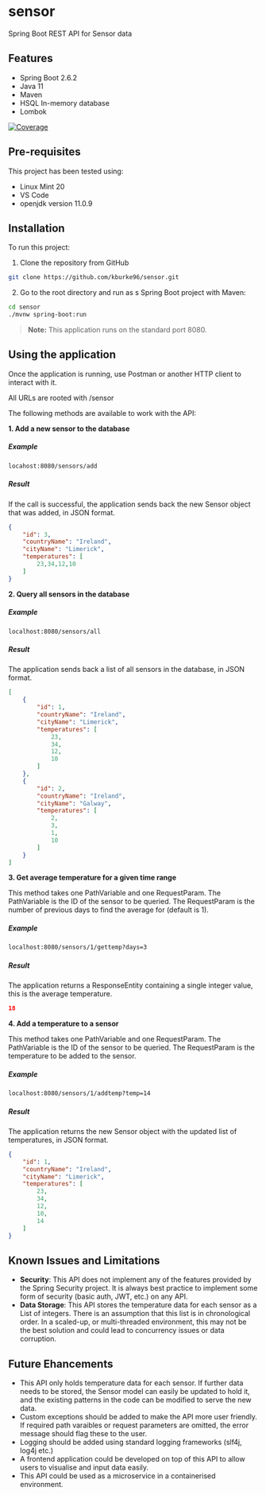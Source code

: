 # sensor
Spring Boot REST API for Sensor data

## Features 
* Spring Boot 2.6.2
* Java 11
* Maven 
* HSQL In-memory database
* Lombok

[![Coverage](https://sonarcloud.io/api/project_badges/measure?project=kburke96_sensor&metric=coverage)](https://sonarcloud.io/dashboard?id=kburke96_sensor)

## Pre-requisites
This project has been tested using:
* Linux Mint 20
* VS Code
* openjdk version 11.0.9

## Installation

To run this project:
1. Clone the repository from GitHub
```bash
git clone https://github.com/kburke96/sensor.git
```

2. Go to the root directory and run as s Spring Boot project with Maven:
```bash
cd sensor
./mvnw spring-boot:run
```

> **Note:** This application runs on the standard port 8080.



## Using the application

Once the application is running, use Postman or another HTTP client to interact with it.

All URLs are rooted with /sensor

The following methods are available to work with the API:

**1. Add a new sensor to the database**
##### Example
```bash
locahost:8080/sensors/add
````

##### Result
If the call is successful, the application sends back the new Sensor object that was added, in JSON format.
```json
{
    "id": 3,
    "countryName": "Ireland",
    "cityName": "Limerick",
    "temperatures": [
        23,34,12,10
    ]
}
```

**2. Query all sensors in the database**
##### Example
```bash
localhost:8080/sensors/all
```
##### Result
The application sends back a list of all sensors in the database, in JSON format.
```json
[
    {
        "id": 1,
        "countryName": "Ireland",
        "cityName": "Limerick",
        "temperatures": [
            23,
            34,
            12,
            10
        ]
    },
    {
        "id": 2,
        "countryName": "Ireland",
        "cityName": "Galway",
        "temperatures": [
            2,
            3,
            1,
            10
        ]
    }
]
```

**3. Get average temperature for a given time range**

This method takes one PathVariable and one RequestParam.
The PathVariable is the ID of the sensor to be queried.
The RequestParam is the number of previous days to find the average for (default is 1).
##### Example
```bash
localhost:8080/sensors/1/gettemp?days=3
```
##### Result
The application returns a ResponseEntity containing a single integer value, this is the average temperature.
```json
18
```

**4. Add a temperature to a sensor**

This method takes one PathVariable and one RequestParam.
The PathVariable is the ID of the sensor to be queried.
The RequestParam is the temperature to be added to the sensor.
##### Example
```bash
localhost:8080/sensors/1/addtemp?temp=14
```

##### Result
The application returns the new Sensor object with the updated list of temperatures, in JSON format.
```json
{
    "id": 1,
    "countryName": "Ireland",
    "cityName": "Limerick",
    "temperatures": [
        23,
        34,
        12,
        10,
        14
    ]
}
```

## Known Issues and Limitations
* **Security**: This API does not implement any of the features provided by the Spring Security project. It is always best practice to implement some form of security (basic auth, JWT, etc.) on any API.
* **Data Storage**: This API stores the temperature data for each sensor as a List of integers. There is an assumption that this list is in chronological order. In a scaled-up, or multi-threaded environment, this may not be the best solution and could lead to concurrency issues or data corruption. 

## Future Ehancements
* This API only holds temperature data for each sensor. If further data needs to be stored, the Sensor model can easily be updated to hold it, and the existing patterns in the code can be modified to serve the new data.
* Custom exceptions should be added to make the API more user friendly. If required path varaibles or request parameters are omitted, the error message should flag these to the user.
* Logging should be added using standard logging frameworks (slf4j, log4j etc.)
* A frontend application could be developed on top of this API to allow users to visualise and input data easily.
* This API could be used as a microservice in a containerised environment. 